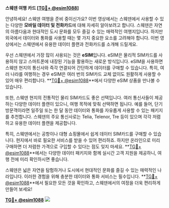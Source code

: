 **스웨덴 여행 카드 [[TG💪+ @esim1088](https://t.me/s/esim1088)]**

안녕하세요! 스웨덴 여행을 준비 중이신가요? 이번 영상에서는 스웨덴에서 사용할 수 있는 다양한 **모바일 데이터 및 전화카드**에 대해 자세히 알아보려고 합니다. 스웨덴은 자연의 아름다움과 현대적인 도시 문화를 모두 즐길 수 있는 매력적인 여행지입니다. 하지만 외국에서 데이터와 통화를 사용할 때는 몇 가지 중요한 요소를 고려해야 합니다. 이번 영상에서는 스웨덴에서 유용한 데이터 플랜과 전화카드를 소개해 드릴게요.

우선 스웨덴에서 가장 많이 사용되는 것은 **eSIM**입니다. eSIM은 물리적 SIM카드를 사용하지 않고 스마트폰에 내장된 기능을 활용하는 새로운 방식입니다. eSIM을 사용하면 스웨덴 현지의 통신사와 즉각 연결되어 간단하게 데이터를 구매할 수 있습니다. 특히, 여러 나라를 여행하는 경우 eSIM은 여러 번의 SIM카드 교체 없이도 원활하게 사용할 수 있어 매우 편리합니다. **[TG💪+ @esim1088](https://t.me/s/esim1088)**에서 다양한 eSIM 상품을 만나볼 수 있습니다.

또한, 스웨덴 현지의 전통적인 물리 SIM카드도 좋은 선택입니다. 여러 통신사들이 제공하는 다양한 데이터 플랜이 있으니, 여행 목적에 맞춰 선택하면 됩니다. 예를 들어, 단기 방문객이라면 일주일 또는 한 달 동안 데이터와 통화를 자유롭게 사용할 수 있는 패키지를 추천합니다. 스웨덴의 주요 통신사로는 Telia, Telenor, Tre 등이 있으며 각각 저렴하고 유용한 데이터 플랜을 제공합니다.

특히, 스웨덴에서는 공항이나 대형 쇼핑몰에서 쉽게 데이터 SIM카드를 구매할 수 있습니다. 현지에서 바로 필요한 서비스를 받을 수 있어 편리하죠. 하지만 온라인으로 미리 구매하면 더 저렴한 가격으로 구입할 수 있다는 점도 잊지 마세요. **[TG💪+ @esim1088](https://t.me/s/esim1088)**에서는 다양한 데이터 패키지와 함께 실시간 고객 지원을 제공하니, 여행 전에 미리 확인하시면 좋습니다.

스웨덴은 넓은 자연을 탐험하거나 도시에서 현대적인 문화를 즐길 수 있는 매력적인 나라입니다. 이러한 경험을 위해 충분한 데이터와 통화 서비스는 필수입니다. **[TG💪+ @esim1088](https://t.me/s/esim1088)**에서 필요한 모든 것을 확인하고, 스웨덴에서의 여정을 더욱 편리하게 만들어 보세요!

**[TG💪+ @esim1088](https://t.me/s/esim1088) ![](https://i.postimg.cc/Y0z9fWf4/image.png)**